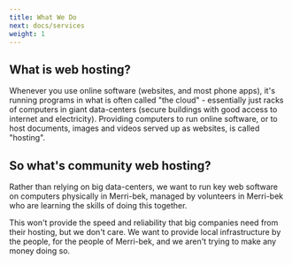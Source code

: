 ```yaml
---
title: What We Do
next: docs/services
weight: 1
---
```


## What is web hosting?

Whenever you use online software (websites, and most phone apps), it's running programs in what is often called "the cloud" - essentially just racks of computers in giant data-centers (secure buildings with good access to internet and electricity). Providing computers to run online software, or to host documents, images and videos served up as websites, is called "hosting".

## So what's community web hosting?

Rather than relying on big data-centers, we want to run key web software on computers physically in Merri-bek, managed by volunteers in Merri-bek who are learning the skills of doing this together.

This won't provide the speed and reliability that big companies need from their hosting, but we don't care. We want to provide local infrastructure by the people, for the people of Merri-bek, and we aren't trying to make any money doing so.
